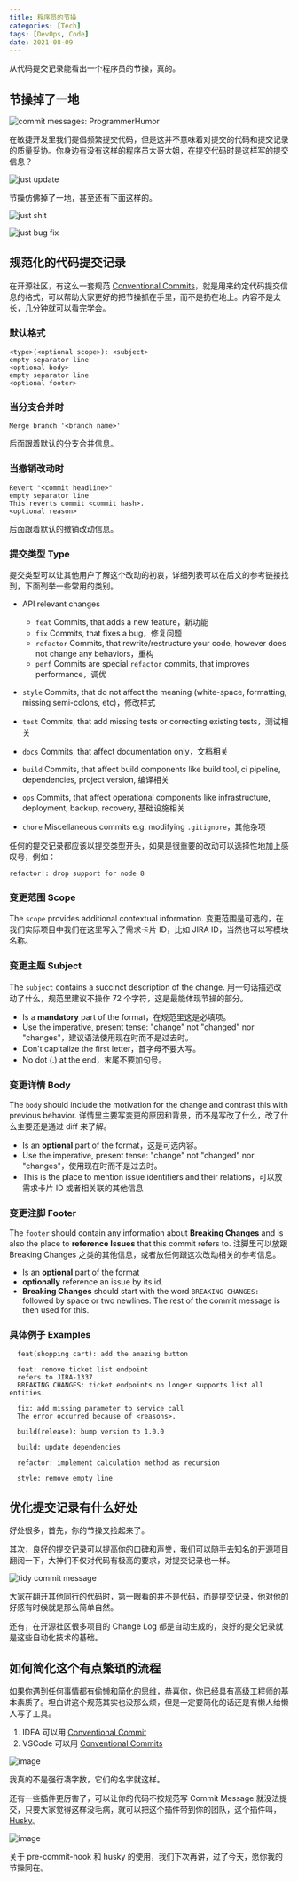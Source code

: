 ```yaml
---
title: 程序员的节操
categories: [Tech]
tags: [DevOps, Code]
date: 2021-08-09
---
```


从代码提交记录能看出一个程序员的节操，真的。

## 节操掉了一地

![commit messages: ProgrammerHumor](https://tobyqin.github.io/img/commit-message.png)

在敏捷开发里我们提倡频繁提交代码，但是这并不意味着对提交的代码和提交记录的质量妥协。你身边有没有这样的程序员大哥大姐，在提交代码时是这样写的提交信息？

![just update](https://tobyqin.github.io/img/image-20210809222633183.png)

节操仿佛掉了一地，甚至还有下面这样的。

![just shit](https://tobyqin.github.io/img/image-20210810074620042.png)

![just bug fix](https://tobyqin.github.io/img/image-20210810074738991.png)

## 规范化的代码提交记录

在开源社区，有这么一套规范 [Conventional Commits](https://www.conventionalcommits.org/en/v1.0.0/)，就是用来约定代码提交信息的格式，可以帮助大家更好的把节操抓在手里，而不是扔在地上。内容不是太长，几分钟就可以看完学会。

### 默认格式

```
<type>(<optional scope>): <subject>
empty separator line
<optional body>
empty separator line
<optional footer>
```

### 当分支合并时

```
Merge branch '<branch name>'
```

后面跟着默认的分支合并信息。

### 当撤销改动时

```
Revert "<commit headline>"
empty separator line
This reverts commit <commit hash>.
<optional reason>
```

后面跟着默认的撤销改动信息。

### 提交类型 Type

提交类型可以让其他用户了解这个改动的初衷，详细列表可以在后文的参考链接找到，下面列举一些常用的类别。

- API relevant changes

  - `feat` Commits, that adds a new feature，新功能
  - `fix` Commits, that fixes a bug，修复问题
  - `refactor` Commits, that rewrite/restructure your code, however does not change any behaviors，重构
  - `perf` Commits are special `refactor` commits, that improves performance，调优

- `style` Commits, that do not affect the meaning (white-space, formatting, missing semi-colons, etc)，修改样式
- `test` Commits, that add missing tests or correcting existing tests，测试相关
- `docs` Commits, that affect documentation only，文档相关
- `build` Commits, that affect build components like build tool, ci pipeline, dependencies, project version, 编译相关
- `ops` Commits, that affect operational components like infrastructure, deployment, backup, recovery, 基础设施相关
- `chore` Miscellaneous commits e.g. modifying `.gitignore`，其他杂项

任何的提交记录都应该以提交类型开头，如果是很重要的改动可以选择性地加上感叹号，例如：

```
refactor!: drop support for node 8
```

### 变更范围 Scope

The `scope` provides additional contextual information. 变更范围是可选的，在我们实际项目中我们在这里写入了需求卡片 ID，比如 JIRA ID，当然也可以写模块名称。

### 变更主题 Subject

The `subject` contains a succinct description of the change. 用一句话描述改动了什么，规范里建议不操作 72 个字符，这是最能体现节操的部分。

- Is a **mandatory** part of the format，在规范里这是必填项。
- Use the imperative, present tense: "change" not "changed" nor "changes"，建议语法使用现在时而不是过去时。
- Don't capitalize the first letter，首字母不要大写。
- No dot (.) at the end，末尾不要加句号。

### 变更详情 Body

The `body` should include the motivation for the change and contrast this with previous behavior. 详情里主要写变更的原因和背景，而不是写改了什么，改了什么主要还是通过 diff 来了解。

- Is an **optional** part of the format，这是可选内容。
- Use the imperative, present tense: "change" not "changed" nor "changes"，使用现在时而不是过去时。
- This is the place to mention issue identifiers and their relations，可以放需求卡片 ID 或者相关联的其他信息

### 变更注脚 Footer

The `footer` should contain any information about **Breaking Changes** and is also the place to **reference Issues** that this commit refers to. 注脚里可以放跟 Breaking Changes 之类的其他信息，或者放任何跟这次改动相关的参考信息。

- Is an **optional** part of the format
- **optionally** reference an issue by its id.
- **Breaking Changes** should start with the word `BREAKING CHANGES:` followed by space or two newlines. The rest of the commit message is then used for this.

### 具体例子 Examples

```
  feat(shopping cart): add the amazing button

  feat: remove ticket list endpoint
  refers to JIRA-1337
  BREAKING CHANGES: ticket endpoints no longer supports list all entities.

  fix: add missing parameter to service call
  The error occurred because of <reasons>.

  build(release): bump version to 1.0.0

  build: update dependencies

  refactor: implement calculation method as recursion

  style: remove empty line
```

## 优化提交记录有什么好处

好处很多，首先，你的节操又捡起来了。

其次，良好的提交记录可以提高你的口碑和声誉，我们可以随手去知名的开源项目翻阅一下，大神们不仅对代码有极高的要求，对提交记录也一样。

![tidy commit message](https://tobyqin.github.io/img/conventional-git-commit.jpg)

大家在翻开其他同行的代码时，第一眼看的并不是代码，而是提交记录，他对他的好感有时候就是那么简单自然。

还有，在开源社区很多项目的 Change Log 都是自动生成的，良好的提交记录就是这些自动化技术的基础。

## 如何简化这个有点繁琐的流程

如果你遇到任何事情都有偷懒和简化的思维，恭喜你，你已经具有高级工程师的基本素质了。坦白讲这个规范其实也没那么烦，但是一定要简化的话还是有懒人给懒人写了工具。

1. IDEA 可以用 [Conventional Commit](https://plugins.jetbrains.com/plugin/13389-conventional-commit)
2. VSCode 可以用 [Conventional Commits](https://marketplace.visualstudio.com/items?itemName=vivaxy.vscode-conventional-commits)

![image](https://tobyqin.github.io/img/idea-conventional-commit.gif)

我真的不是强行凑字数，它们的名字就这样。

还有一些插件更厉害了，可以让你的代码不按规范写 Commit Message 就没法提交，只要大家觉得这样没毛病，就可以把这个插件带到你的团队，这个插件叫，[Husky](https://github.com/typicode/husky)。

![image](https://tobyqin.github.io/img/dog-husky.jpg)

关于 pre-commit-hook 和 husky 的使用，我们下次再讲，过了今天，愿你我的节操同在。
